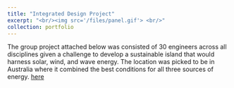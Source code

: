 ```yaml
---
title: "Integrated Design Project"
excerpt: "<br/><img src='/files/panel.gif'> <br/>"
collection: portfolio
---
```


The group project attached below was consisted of 30 engineers across all disciplines given a challenge to develop a sustainable island that would harness solar, wind, and wave energy. The location was picked to be in Australia where it combined the best conditions for all three sources of energy. [here](https://github.com/odysseasb12/odysseasb12.github.io/blob/master/files/annotated-IDP3_Team%203_Final.pdf)

